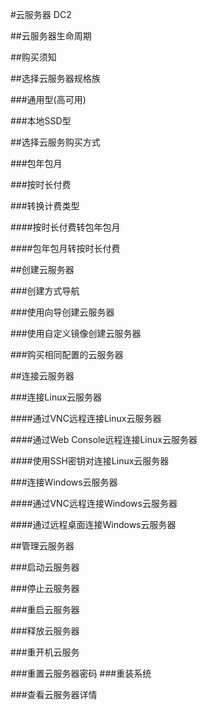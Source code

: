 #云服务器 DC2

##云服务器生命周期

##购买须知

##选择云服务器规格族

###通用型(高可用)

###本地SSD型

##选择云服务购买方式

###包年包月

###按时长付费

###转换计费类型

####按时长付费转包年包月

####包年包月转按时长付费

##创建云服务器

###创建方式导航

###使用向导创建云服务器

###使用自定义镜像创建云服务器

###购买相同配置的云服务器

##连接云服务器

###连接Linux云服务器

####通过VNC远程连接Linux云服务器

####通过Web Console远程连接Linux云服务器

####使用SSH密钥对连接Linux云服务器


###连接Windows云服务器

####通过VNC远程连接Windows云服务器

####通过远程桌面连接Windows云服务器

##管理云服务器

###启动云服务器

###停止云服务器

###重启云服务器

###释放云服务器

###重开机云服务

###重置云服务器密码
###重装系统

###查看云服务器详情
